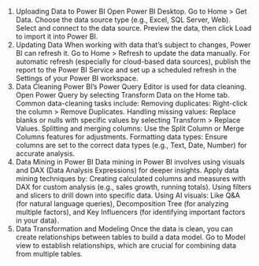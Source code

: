 1. Uploading Data to Power BI
Open Power BI Desktop.
Go to Home > Get Data. Choose the data source type (e.g., Excel, SQL Server, Web).
Select and connect to the data source.
Preview the data, then click Load to import it into Power BI.
2. Updating Data
When working with data that’s subject to changes, Power BI can refresh it.
Go to Home > Refresh to update the data manually.
For automatic refresh (especially for cloud-based data sources), publish the report to the Power BI Service and set up a scheduled refresh in the Settings of your Power BI workspace.
3. Data Cleaning
Power BI’s Power Query Editor is used for data cleaning.
Open Power Query by selecting Transform Data on the Home tab.
Common data-cleaning tasks include:
Removing duplicates: Right-click the column > Remove Duplicates.
Handling missing values: Replace blanks or nulls with specific values by selecting Transform > Replace Values.
Splitting and merging columns: Use the Split Column or Merge Columns features for adjustments.
Formatting data types: Ensure columns are set to the correct data types (e.g., Text, Date, Number) for accurate analysis.
4. Data Mining in Power BI
Data mining in Power BI involves using visuals and DAX (Data Analysis Expressions) for deeper insights.
Apply data mining techniques by:
Creating calculated columns and measures with DAX for custom analysis (e.g., sales growth, running totals).
Using filters and slicers to drill down into specific data.
Using AI visuals: Like Q&A (for natural language queries), Decomposition Tree (for analyzing multiple factors), and Key Influencers (for identifying important factors in your data).
5. Data Transformation and Modeling
Once the data is clean, you can create relationships between tables to build a data model.
Go to Model view to establish relationships, which are crucial for combining data from multiple tables.
